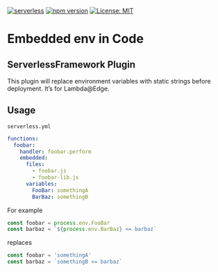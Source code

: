 [![serverless](http://public.serverless.com/badges/v3.svg)](http://www.serverless.com)
[![npm version](https://badge.fury.io/js/serverless-plugin-embedded-env-in-code.svg)](https://badge.fury.io/js/serverless-plugin-embedded-env-in-code)
[![License: MIT](https://img.shields.io/badge/License-MIT-yellow.svg)](https://opensource.org/licenses/MIT)

# Embedded env in Code
## ServerlessFramework Plugin

This plugin will replace environment variables with static strings before deployment.
It’s for Lambda@Edge.

## Usage

`serverless.yml`

```yaml
functions:
  foobar:
    handler: foobar.perform
    embedded:
      files:
        - foobar.js
        - foobar-lib.js
      variables:
        FooBar: somethingA
        BarBaz: somethingB
```

For example

```javascript
const foobar = process.env.FooBar
const barbaz = `${process.env.BarBaz} <= barbaz`
```

replaces

```javascript
const foobar = 'somethingA'
const barbaz = `somethingB <= barbaz`
```
